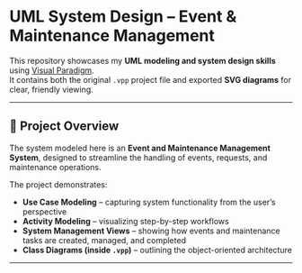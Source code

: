 # UML System Design – Event & Maintenance Management

This repository showcases my **UML modeling and system design skills** using [Visual Paradigm](https://www.visual-paradigm.com/).  
It contains both the original `.vpp` project file and exported **SVG diagrams** for clear, friendly viewing.  

---

## 📌 Project Overview
The system modeled here is an **Event and Maintenance Management System**, designed to streamline the handling of events, requests, and maintenance operations.  

The project demonstrates:
- **Use Case Modeling** – capturing system functionality from the user’s perspective  
- **Activity Modeling** – visualizing step-by-step workflows  
- **System Management Views** – showing how events and maintenance tasks are created, managed, and completed  
- **Class Diagrams (inside `.vpp`)** – outlining the object-oriented architecture  

---

